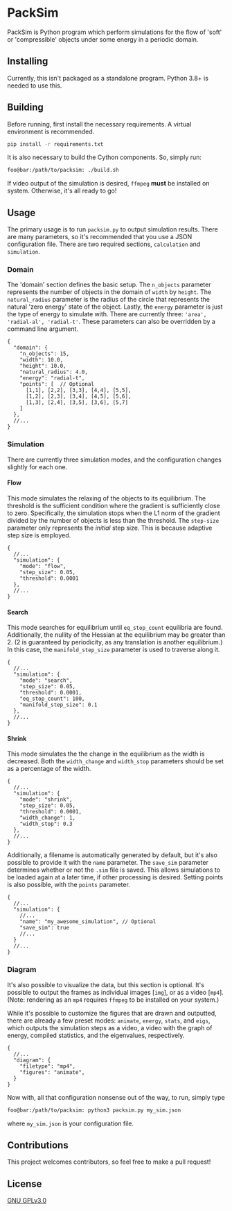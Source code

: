 # PackSim

PackSim is Python program which perform simulations for the flow of 'soft' or 'compressible' objects under some energy in a periodic domain.


## Installing
Currently, this isn't packaged as a standalone program. Python 3.8+ is needed to use this.

## Building

Before running, first install the necessary requirements. A virtual environment is recommended.

```bash
pip install -r requirements.txt
```
It is also necessary to build the Cython components. So, simply run:

```bash
foo@bar:/path/to/packsim: ./build.sh
```
If video output of the simulation is desired, `ffmpeg` **must** be installed on system. Otherwise, it's all ready to go!

## Usage

The primary usage is to run `packsim.py` to output simulation results. There are many parameters, so it's recommended that you use a JSON configuration file. There are two required sections, `calculation` and `simulation`.

### Domain

The 'domain' section defines the basic setup. The `n_objects` parameter represents the number of objects in the domain of `width` by  `height`. The `natural_radius` parameter is the radius of the circle that represents the natural 'zero energy' state of the object. Lastly, the `energy` parameter is just the type of energy to simulate with. There are currently three: `'area', 'radial-al', 'radial-t'`. These parameters can also be overridden by a command line argument.



```jsonc
{
  "domain": {
    "n_objects": 15,
    "width": 10.0,
    "height": 10.0,
    "natural_radius": 4.0,
    "energy": "radial-t",
    "points": [  // Optional
      [1,1], [2,2], [3,3], [4,4], [5,5],
      [1,2], [2,3], [3,4], [4,5], [5,6],
      [1,3], [2,4], [3,5], [3,6], [5,7]
    ]
  },
  //...
}
```

### Simulation

There are currently three simulation modes, and the configuration changes slightly for each one.


#### Flow
This mode simulates the relaxing of the objects to its equilibrium. The threshold is the sufficient condition where the gradient is sufficiently close to zero. Specifically, the simulation stops when the L1 norm of the gradient divided by the number of objects is less than the threshold. The `step-size` parameter only represents the *initial* step size. This is because adaptive step size is employed.

```jsonc
{
  //...
  "simulation": {
    "mode": "flow",
    "step_size": 0.05,
    "threshold": 0.0001
  },
  //...
}
```

#### Search
This mode searches for equilibrium until `eq_stop_count` equilibria are found. Additionally, the nullity of the Hessian at the equilibrium may be greater than 2. (2 is guaranteed by periodicity, as any translation is another equilibrium.) In this case, the `manifold_step_size` parameter is used to traverse along it.

```jsonc
{
  //...
  "simulation": {
    "mode": "search",
    "step_size": 0.05,
    "threshold": 0.0001,
    "eq_stop_count": 100,
    "manifold_step_size": 0.1
  },
  //...
}
```

#### Shrink
This mode simulates the the change in the equilibrium as the width is decreased. Both the `width_change` and `width_stop` parameters should be set as a percentage of the width.
```jsonc
{
  //...
  "simulation": {
    "mode": "shrink",
    "step_size": 0.05,
    "threshold": 0.0001,
    "width_change": 1,
    "width_stop": 0.3
  },
  //...
}
```

Additionally, a filename is automatically generated by default, but it's also possible to provide it with the `name` parameter. The `save_sim` parameter determines whether or not the `.sim` file is saved. This allows simulations to be loaded again at a later time, if other processing is desired. Setting points is also possible, with the `points` parameter.

```jsonc
{
  //...
  "simulation": {
    //...
    "name": "my_awesome_simulation", // Optional
    "save_sim": true
    //...
  }
  //...
}
```

### Diagram
It's also possible to visualize the data, but this section is optional. It's possible to output the frames as individual images [`img`], or as a video [`mp4`]. (Note: rendering as an `mp4` requires `ffmpeg` to be installed on your system.)

While it's possible to customize the figures that are drawn and outputted, there are already a few preset modes: `animate`, `energy`, `stats`, and `eigs`, which outputs the simulation steps as a video, a video with the graph of energy, compiled statistics, and the eigenvalues, respectively.

```jsonc
{
  //...
  "diagram": {
    "filetype": "mp4",
    "figures": "animate",
  }
}
```

Now with, all that configuration nonsense out of the way, to run, simply type
```bash
foo@bar:/path/to/packsim: python3 packsim.py my_sim.json
```
where `my_sim.json` is your configuration file.

## Contributions

This project welcomes contributors, so feel free to make a pull request!

## License
[GNU GPLv3.0](https://choosealicense.com/licenses/gpl-3.0/)